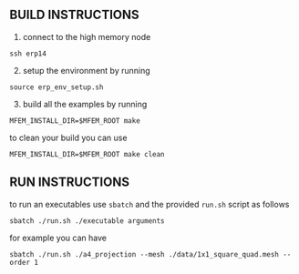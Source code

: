 ## BUILD INSTRUCTIONS

1. connect to the high memory node

```
ssh erp14
```

2. setup the environment by running

```
source erp_env_setup.sh
```

3. build all the examples by running

```
MFEM_INSTALL_DIR=$MFEM_ROOT make
```

to clean your build you can use
```
MFEM_INSTALL_DIR=$MFEM_ROOT make clean
```

## RUN INSTRUCTIONS

to run an executables use `sbatch` and the provided `run.sh` script as follows

```
sbatch ./run.sh ./executable arguments
```

for example you can have

```
sbatch ./run.sh ./a4_projection --mesh ./data/1x1_square_quad.mesh --order 1
```
